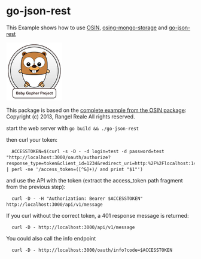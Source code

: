 go-json-rest
============

This Example shows how to use [OSIN](https://github.com/RangelReale/osin), [osing-mongo-storage](http://github.com/martint17r/osin-mongo-storage) and [go-json-rest](https://github.com/ant0ine/go-json-rest)

[![baby-gopher](https://raw.githubusercontent.com/drnic/babygopher-site/gh-pages/images/babygopher-badge.png)](http://www.babygopher.org)

This package is based on the [complete example from the OSIN package](https://github.com/RangelReale/osin/tree/master/example/complete): Copyright (c) 2013, Rangel Reale All rights reserved.

start the web server with ```go build && ./go-json-rest```

then curl your token:
      
      ACCESSTOKEN=$(curl -s -D - -d login=test -d password=test "http://localhost:3000/oauth/authorize?response_type=token&client_id=1234&redirect_uri=http:%2F%2Flocalhost:14000%2Fappauth%2Ftoken" | perl -ne '/access_token=([^&]+)/ and print "$1"')
      
and use the API with the token (extract the access_token path fragment from the previous step):

      curl -D - -H "Authorization: Bearer $ACCESSTOKEN" http://localhost:3000/api/v1/message
      
If you curl without the correct token, a 401 response message is returned:
      
      curl -D - http://localhost:3000/api/v1/message

You could also call the info endpoint

      curl -D - http://localhost:3000/oauth/info?code=$ACCESSTOKEN

